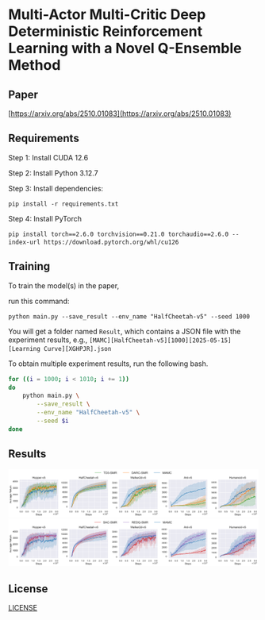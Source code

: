 # Multi-Actor Multi-Critic Deep Deterministic Reinforcement Learning with a Novel Q-Ensemble Method


## Paper

[https://arxiv.org/abs/2510.01083](https://arxiv.org/abs/2510.01083)


## Requirements

Step 1: Install CUDA 12.6

Step 2: Install Python 3.12.7

Step 3: Install dependencies:
```setup
pip install -r requirements.txt
```

Step 4: Install PyTorch
```setup
pip install torch==2.6.0 torchvision==0.21.0 torchaudio==2.6.0 --index-url https://download.pytorch.org/whl/cu126
```

## Training

To train the model(s) in the paper,

run this command:

```setup
python main.py --save_result --env_name "HalfCheetah-v5" --seed 1000
```
You will get a folder named `Result`, which contains a JSON file with the experiment results, e.g., `[MAMC][HalfCheetah-v5][1000][2025-05-15][Learning Curve][XGHPJR].json`

To obtain multiple experiment results, run the following bash.

```bash
for ((i = 1000; i < 1010; i += 1))
do
    python main.py \
        --save_result \
        --env_name "HalfCheetah-v5" \
        --seed $i
done
```

## Results

![](assets/[Main%20Result][TD3-SMR,%20DARC-SMR,%20MAMC].png)
![](assets/[Main%20Result][SAC-SMR,%20REDQ-SMR,%20MAMC].png)


## License

[LICENSE](LICENSE)